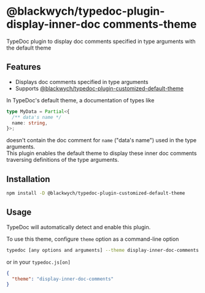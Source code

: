 @blackwych/typedoc-plugin-display-inner-doc comments-theme
==========================================================

TypeDoc plugin to display doc comments specified in type arguments with the default theme


## Features

* Displays doc comments specified in type arguments
* Supports [@blackwych/typedoc-plugin-customized-default-theme](https://www.npmjs.com/package/@blackwych/typedoc-plugin-customized-default-theme)

In TypeDoc's default theme, a documentation of types like
```TypeScript
type MyData = Partial<{
  /** data's name */
  name: string,
}>;
```
doesn't contain the doc comment for `name` ("data's name") used in the type arguments.  
This plugin enables the default theme to display these inner doc comments traversing definitions of the type arguments.


## Installation

```sh
npm install -D @blackwych/typedoc-plugin-customized-default-theme
```


## Usage

TypeDoc will automatically detect and enable this plugin.

To use this theme, configure `theme` option as a command-line option
```sh
typedoc [any options and arguments] --theme display-inner-doc-comments
```
or in your `typedoc.js[on]`
```JSON
{
  "theme": "display-inner-doc-comments"
}
```

